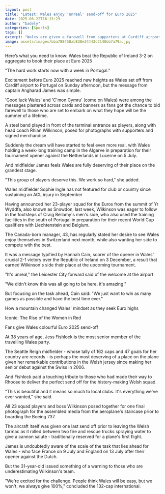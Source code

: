 ```yaml
---
layout: post
title: "Latest: Wales enjoy 'unreal' send-off for Euro 2025"
date: 2025-06-22T16:13:29
author: "badely"
categories: [Sports]
tags: []
excerpt: "Wales are given a farewell from supporters at Cardiff airport as they travel to Portugal for a week-long training camp before Euro 2025."
image: assets/images/bba788458ab838e34443c2140bb7a79a.jpg
---
```


Here’s what you need to know: Wales beat the Republic of Ireland 3-2 on aggregate to book their place at Euro 2025

"The hard work starts now with a week in Portugal."

Excitement before Euro 2025 reached new heights as Wales set off from Cardiff airport to Portugal on Sunday afternoon, but the message from captain Angharad James was simple.

'Good luck Wales' and 'C'mon Cymru' (come on Wales) were among the messages plastered across cards and banners as fans got the chance to bid farewell to those who are set to embark on what they hope will be the summer of a lifetime.

A steel band played in front of the terminal entrance as players, along with head coach Rhian Wilkinson, posed for photographs with supporters and signed merchandise.

Suddenly the dream will have started to feel even more real, with Wales holding a week-long training camp in the Algarve in preparation for their tournament opener against the Netherlands in Lucerne on 5 July.

And midfielder James feels Wales are fully deserving of their place on the grandest stage.

"This group of players deserve this. We work so hard," she added.

Wales midfielder Sophie Ingle has not featured for club or country since sustaining an ACL injury in September

Having announced her 23-player squad for the Euros from the summit of Yr Wyddfa, also known as Snowdon, last week, Wilkinson was eager to follow in the footsteps of Craig Bellamy's men's side, who also used the training facilities in the south of Portugal in preparation for their recent World Cup qualifiers with Liechtenstein and Belgium.

The Canada-born manager, 43, has regularly stated her desire to see Wales enjoy themselves in Switzerland next month, while also wanting her side to compete with the best.

It was a message typified by Hannah Cain, scorer of the opener in Wales' crucial 2-1 victory over the Republic of Ireland on 3 December, a result that earned Wilkinson's side their place at the upcoming tournament.

"It's unreal," the Leicester City forward said of the welcome at the airport.

"We didn't know this was all going to be here, it's amazing."

But focusing on the task ahead, Cain said: "We just want to win as many games as possible and have the best time ever."

How a mountain changed Wales' mindset as they seek Euro highs

Iconic: The Rise of the Women in Red

Fans give Wales colourful Euro 2025 send-off

At 38 years of age, Jess Fishlock is the most senior member of the travelling Wales party.

The Seattle Reign midfielder - whose tally of 162 caps and 47 goals for her country are records - is perhaps the most deserving of a place on the plane given her remarkable contributions in the Welsh jersey since making her senior debut against the Swiss in 2006.

And Fishlock paid a touching tribute to those who had made their way to Rhoose to deliver the perfect send off for the history-making Welsh squad.

"This is beautiful and it means so much to local clubs. It's everything we've ever wanted," she said.

All 23 squad players and boss Wilkinson posed together for one final photograph for the assembled media from the aeroplane's staircase prior to boarding the Boeing 737.

The aircraft itself was given one last send off prior to leaving the Welsh tarmac as it rolled between two fire and rescue trucks spraying water to give a cannon salute - traditionally reserved for a plane's first flight.

James is undoubtedly aware of the scale of the task that lies ahead for Wales - who face France on 9 July and England on 13 July after their opener against the Dutch.

But the 31-year-old issued something of a warning to those who are underestimating Wilkinson's team.

"We're excited for the challenge. People think Wales will be easy, but we won't, we always give 100%," concluded the 132-cap international.

